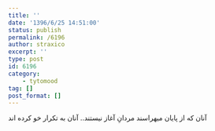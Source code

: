 ```yaml
---
title: ''
date: '1396/6/25 14:51:00'
status: publish
permalink: /6196
author: straxico
excerpt: ''
type: post
id: 6196
category:
    - tytomood
tag: []
post_format: []
---
```

آنان که از پایان میهراسند مردانِ آغاز نیستند.. آنان به تکرار خو کرده اند